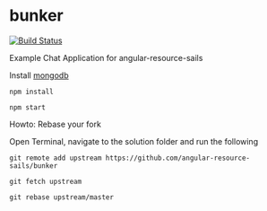 bunker
======
[![Build Status](https://travis-ci.org/angular-resource-sails/bunker.svg?branch=master)](https://travis-ci.org/angular-resource-sails/bunker)

Example Chat Application for angular-resource-sails

Install [mongodb](http://www.mongodb.org/downloads)

`npm install`

`npm start`

Howto: Rebase your fork

Open Terminal, navigate to the solution folder and run the following

`git remote add upstream https://github.com/angular-resource-sails/bunker`

`git fetch upstream`

`git rebase upstream/master`
